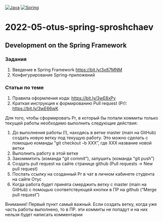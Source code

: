 [![Java](https://img.shields.io/badge/Java-E43222??style=for-the-badge&logo=java&logoColor=FFFFFF)](https://java.com/)
[![Spring](https://img.shields.io/badge/Spring-FFFFFF??style=for-the-badge&logo=Spring)](https://spring.io/)

# 2022-05-otus-spring-sproshchaev
Development on the Spring Framework
-----------------------------------
### Задания 
1. Введение в Spring Framework https://bit.ly/3x87MNM
2. Конфигурирование Spring-приложений

### Статьи по теме
1. Правила оформления кода: https://bit.ly/3wE8xPy
2. Краткая инструкция к формированию Pull request (Pr): https://bit.ly/3wE66wK

Для того, чтобы сформировать Pr, в который бы попали коммиты только текущей работы
необходимо выполнить следующие действия:
1) До выполнения работы (!), находясь в ветке master (main на GitHub) создать новую ветку
   под текущую работу. Это можно сделать с помощью команды “git checkout –b XXX”, где
   XXX название новой ветки
2) Выполнить работу в этой ветке
3) Закоммитить (команда “git commit”), запушить (команда “git push”)
4) Создать pull request на сайте странице github (Pull requests -> New pull request)
5) Послать ссылку на созданный Pr в чат в личном кабинете студента на сайте Отус
6) Когда работа будет принята смерджить ветку с master (main на GitHub) с помощью
   соответствующей кнопки в ПР на github (“Merge pull request”)
   
Внимание! Первый пункт самый важный. Если создать ветку, когда уже часть работы выполнено, то в ПР. эти коммиты 
не попадут и на них нельзя будет написать комментарии   


